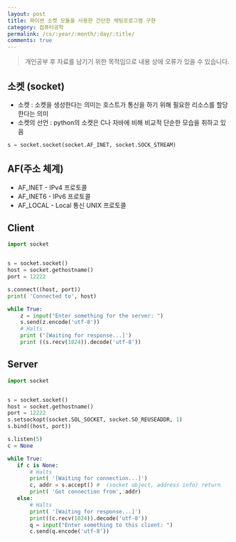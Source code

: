 ```yaml
---
layout: post
title: 파이썬 소켓 모듈을 사용한 간단한 채팅프로그램 구현
category: 컴퓨터공학
permalink: /cs/:year/:month/:day/:title/
comments: true
---
```

> 개인공부 후 자료를 남기기 위한 목적임으로 내용 상에 오류가 있을 수 있습니다.          

## 소켓 (socket)

- 소켓 : 소켓을 생성한다는 의미는 호스트가 통신을 하기 위해 필요한 리소스를 할당 한다는 의미
- 소켓의 선언 : python의 소켓은 C나 자바에 비해 비교적 단순한 모습을 취하고 있음

```python
s = socket.socket(socket.AF_INET, socket.SOCK_STREAM)
```

## AF(주소 체계)
- AF_INET - IPv4 프로토콜
- AF_INET6 - IPv6 프로토콜
- AF_LOCAL - Local 통신 UNIX 프로토콜

## Client
```python
import socket


s = socket.socket()
host = socket.gethostname()
port = 12222

s.connect((host, port))
print( 'Connected to', host)

while True:
    z = input("Enter something for the server: ")
    s.send(z.encode('utf-8'))
    # Halts
    print ('[Waiting for response...]')
    print ((s.recv(1024)).decode('utf-8'))

```

## Server

```python
import socket


s = socket.socket()
host = socket.gethostname()
port = 12222
s.setsockopt(socket.SOL_SOCKET, socket.SO_REUSEADDR, 1)
s.bind((host, port))

s.listen(5)
c = None

while True:
   if c is None:
       # Halts
       print( '[Waiting for connection...]')
       c, addr = s.accept() #  (socket object, address info) return
       print( 'Got connection from', addr)
   else:
       # Halts
       print( '[Waiting for response...]')
       print((c.recv(1024)).decode('utf-8'))
       q = input("Enter something to this client: ")
       c.send(q.encode('utf-8'))

```
